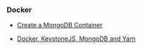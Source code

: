 ### Docker

- [Create a MongoDB Container](/docker_creatingAMongoContainer.md)


- [Docker, KeystoneJS, MongoDB and Yarn](/docker_dockerKeystoneJSMongoDBYarn.md)
